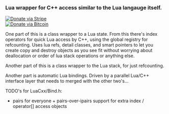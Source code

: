 ### Lua wrapper for C++ access similar to the Lua langauge itself.

[![Donate via Stripe](https://img.shields.io/badge/Donate-Stripe-green.svg)](https://buy.stripe.com/00gbJZ0OdcNs9zi288)<br>
[![Donate via Bitcoin](https://img.shields.io/badge/Donate-Bitcoin-green.svg)](bitcoin:37fsp7qQKU8XoHZGRQvVzQVP8FrEJ73cSJ)<br>

One part of this is a class wrapper to a Lua state.  From this there's index operators for quick Lua access by C++, using the global registry for refcounting.
Uses lua refs, detail classes, and smart pointers to let you create copy and destroy objects as you see fit without worrying about deallocation or order of lua stack operations or anything else. 

Another part of this is a class wrapper to the Lua stack, for just refcounting.

Another part is automatic Lua bindings.  Driven by a parallel Lua/C++ interface layer that needs to merged with the other two's...

TODO's for LuaCxx/Bind.h:
- pairs for everyone + pairs-over-ipairs support for extra index / operator[] access objects

